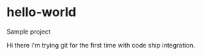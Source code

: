 # hello-world
Sample project

Hi there i'm trying git for the first time with code ship integration.
